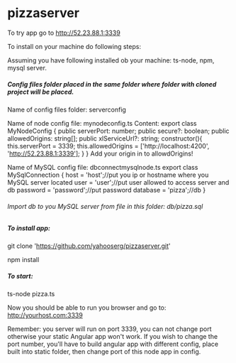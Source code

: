 # pizzaserver

To try app go to http://52.23.88.1:3339

To install on your machine do following steps:

Assuming you have following installed ob your machine:
ts-node, npm, mysql server.

##### Config files folder placed in the same folder where folder with cloned project will be placed.
Name of config files folder: serverconfig

Name of node config file: mynodeconfig.ts
Content:
export class MyNodeConfig {
  public serverPort: number;
  public secure?: boolean;
  public allowedOrigins: string[];
  public xlServiceUrl?: string;
  constructor(){
    this.serverPort = 3339;
    this.allowedOrigins = ['http://localhost:4200', 'http://52.23.88.1:3339'];
  }
}
Add your origin in to allowdOrigins!

Name of MySQL config file: dbconnectmysqlnode.ts
export class MySqlConnection {
  host = 'host';//put you ip or hostname where you MySQL server located
  user = 'user';//put user allowed to access server and db
  password = 'password';//put password
  database = 'pizza';//db
}

###### Import db to you MySQL server from file in this folder: db/pizza.sql

##### To install app:

git clone 'https://github.com/yahooserg/pizzaserver.git'

npm install

##### To start:

ts-node pizza.ts

Now you should be able to run you browser and go to: http://yourhost.com:3339

Remember: you server will run on port 3339, you can not change port otherwise your static Angular app won't work.
If you wish to change the port number, you'll have to build angular app with different config, place built into static folder, then change port of this node app in config.
